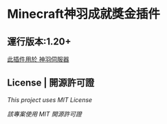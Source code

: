# Minecraft神羽成就獎金插件
運行版本:1.20+
---
[此插件用於 神羽伺服器](https://discord.gg/hDC3XVkkjk)

## License | 開源許可證
*This project uses MIT License*

*該專案使用 MIT 開源許可證*
